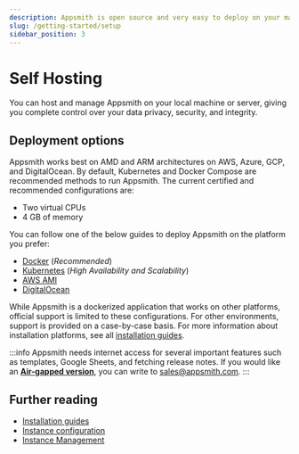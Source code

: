 ```yaml
---
description: Appsmith is open source and very easy to deploy on your machine.
slug: /getting-started/setup
sidebar_position: 3
---
```


# Self Hosting

You can host and manage Appsmith on your local machine or server, giving you complete control over your data privacy, security, and integrity.

## Deployment options

Appsmith works best on AMD and ARM architectures on AWS, Azure, GCP, and DigitalOcean. By default, Kubernetes and Docker Compose are recommended methods to run Appsmith. The current certified and recommended configurations are:

- Two virtual CPUs
- 4 GB of memory

You can follow one of the below guides to deploy Appsmith on the platform you prefer:

- [Docker](/getting-started/setup/installation-guides/docker) (_Recommended_)
- [Kubernetes](/getting-started/setup/installation-guides/kubernetes) (_High Availability and Scalability_)
- [AWS AMI](/getting-started/setup/installation-guides/aws-ami)
- [DigitalOcean](/getting-started/setup/installation-guides/digitalocean)

While Appsmith is a dockerized application that works on other platforms, official support is limited to these configurations. For other environments, support is provided on a case-by-case basis. For more information about installation platforms, see all [installation guides](/getting-started/setup/installation-guides).

:::info
Appsmith needs internet access for several important features such as templates, Google Sheets, and fetching release notes. If you would like an **[Air-gapped version](/getting-started/setup/installation-guides/air-gapped)**, you can write to sales@appsmith.com.
:::

## Further reading

- [Installation guides](/getting-started/setup/installation-guides)
- [Instance configuration](/getting-started/setup/instance-configuration)
- [Instance Management](/getting-started/setup/instance-management)